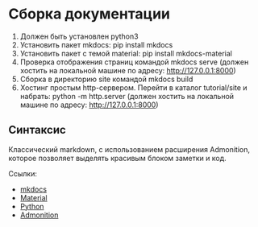 # Сборка документации
1. Должен быть установлен python3
2. Установить пакет mkdocs: pip install mkdocs
3. Установить пакет с темой material: pip install mkdocs-material
4. Проверка отображения страниц командой mkdocs serve (должен хостить на локальной машине по адресу: http://127.0.0.1:8000)
5. Сборка в директорию site командой mkdocs build
6. Хостинг простым http-сервером. Перейти в каталог tutorial/site и набрать: python -m http.server (должен хостить на локальной машине по адресу: http://127.0.0.1:8000)

## Синтаксис
Классический markdown, с использованием расширения Admonition, которое позволяет выделять красивым блоком заметки и код. 

Ссылки:
- [mkdocs](https://www.mkdocs.org) 
- [Material](https://github.com/squidfunk/mkdocs-material)
- [Python](https://www.python.org/)
- [Admonition](https://squidfunk.github.io/mkdocs-material/extensions/admonition)



